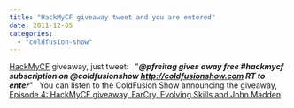 ```yaml
---
title: "HackMyCF giveaway tweet and you are entered"
date: 2011-12-05
categories: 
  - "coldfusion-show"
---
```


[HackMyCF](http://HackMyCF.com) giveaway, just tweet:   "_**@pfreitag gives away free #hackmycf subscription on @coldfusionshow http://coldfusionshow.com RT to enter**_"   You can listen to the ColdFusion Show announcing the giveaway, [Episode 4: HackMyCF giveaway, FarCry, Evolving Skills and John Madden](/coldfusionshow.com/post.cfm/episode-4-hackmycf-giveaway-farcry-evolving-skills-and-john-madden).
